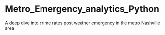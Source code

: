 # Metro_Emergency_analytics_Python
A deep dive into crime rates post weather emergency in the metro Nashville area

